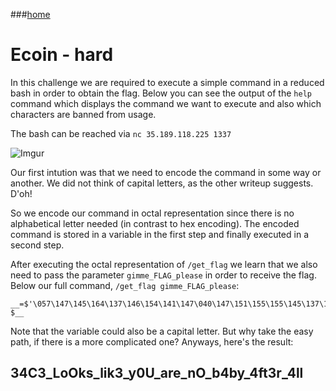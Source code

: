 ###[home](https://adminadminctf.github.io/ctf/)

# Ecoin - hard
In this challenge we are required to execute a simple command in a reduced bash in order to obtain the flag.
Below you can see the output of the `help` command which displays the command we want to execute and also which characters are banned from usage.

The bash can be reached via `nc 35.189.118.225 1337` 

![Imgur](https://i.imgur.com/QmYnl3a.png)

Our first intution was that we need to encode the command in some way or another. We did not think of capital letters, as the other writeup suggests. D'oh!

So we encode our command in octal representation since there is no alphabetical letter needed (in contrast to hex encoding). The encoded command is stored in a variable in the first step and finally executed in a second step.

After executing the octal representation of `/get_flag` we learn that we also need to pass the parameter `gimme_FLAG_please` in order to receive the flag. Below our full command, `/get_flag gimme_FLAG_please`:

```
__=$'\057\147\145\164\137\146\154\141\147\040\147\151\155\155\145\137\106\114\101\107\137\160\154\145\141\163\145'; $__
```

Note that the variable could also be a capital letter. But why take the easy path, if there is a more complicated one? Anyways, here's the result:

## 34C3_LoOks_lik3_y0U_are_nO_b4by_4ft3r_4ll
